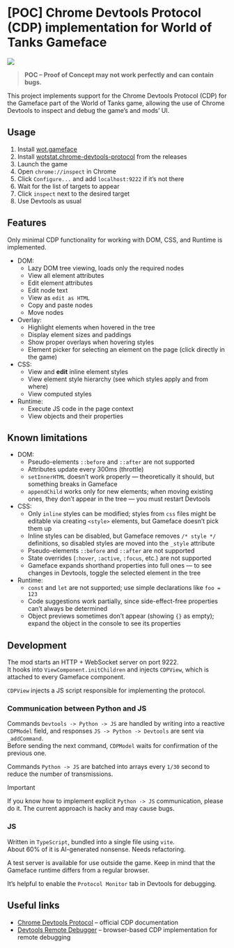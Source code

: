 # [POC] Chrome Devtools Protocol (CDP) implementation for World of Tanks Gameface

![](https://github.com/user-attachments/assets/785d0b52-c704-4458-8afa-c7c7295a791a)

> **POC – Proof of Concept may not work perfectly and can contain bugs.**

This project implements support for the Chrome Devtools Protocol (CDP) for the Gameface part of the World of Tanks game, allowing the use of Chrome Devtools to inspect and debug the game’s and mods’ UI.

## Usage
1. Install [wot.gameface](https://gitlab.com/openwg/wot.gameface)
2. Install [wotstat.chrome-devtools-protocol](https://github.com/wotstat/wotstat-chrome-devtools-protocol/releases/latest) from the releases
3. Launch the game
4. Open `chrome://inspect` in Chrome
5. Click `Configure...` and add `localhost:9222` if it’s not there
6. Wait for the list of targets to appear
7. Click `inspect` next to the desired target
8. Use Devtools as usual

## Features
Only minimal CDP functionality for working with DOM, CSS, and Runtime is implemented.

- DOM:
  - Lazy DOM tree viewing, loads only the required nodes
  - View all element attributes
  - Edit element attributes
  - Edit node text
  - View as `edit as HTML`
  - Copy and paste nodes
  - Move nodes
- Overlay:
  - Highlight elements when hovered in the tree
  - Display element sizes and paddings
  - Show proper overlays when hovering styles
  - Element picker for selecting an element on the page (click directly in the game)
- CSS:
  - View and **edit** inline element styles
  - View element style hierarchy (see which styles apply and from where)
  - View computed styles
- Runtime:
  - Execute JS code in the page context
  - View objects and their properties

## Known limitations
- DOM:
  - Pseudo-elements `::before` and `::after` are not supported
  - Attributes update every 300ms (throttle)
  - `setInnerHTML` doesn’t work properly — theoretically it should, but something breaks in Gameface
  - `appendChild` works only for new elements; when moving existing ones, they don’t appear in the tree — you must restart Devtools
- CSS:
  - Only `inline` styles can be modified; styles from `css` files might be editable via creating `<style>` elements, but Gameface doesn’t pick them up
  - Inline styles can be disabled, but Gameface removes `/* style */` definitions, so disabled styles are moved into the `_style` attribute
  - Pseudo-elements `::before` and `::after` are not supported
  - State overrides (`:hover`, `:active`, `:focus`, etc.) are not supported
  - Gameface expands shorthand properties into full ones — to see changes in Devtools, toggle the selected element in the tree
- Runtime:
  - `const` and `let` are not supported; use simple declarations like `foo = 123`
  - Code suggestions work partially, since side-effect-free properties can’t always be determined
  - Object previews sometimes don’t appear (showing `{}` as empty); expand the object in the console to see its properties

## Development
The mod starts an HTTP + WebSocket server on port 9222.  
It hooks into `ViewComponent.initChildren` and injects `CDPView`, which is attached to every Gameface component.

`CDPView` injects a JS script responsible for implementing the protocol.

### Communication between Python and JS
Commands `Devtools -> Python -> JS` are handled by writing into a reactive `CDPModel` field, and responses `JS -> Python -> Devtools` are sent via `_addCommand`.  
Before sending the next command, `CDPModel` waits for confirmation of the previous one.

Commands `Python -> JS` are batched into arrays every `1/30` second to reduce the number of transmissions.

> [!IMPORTANT]
> If you know how to implement explicit `Python -> JS` communication, please do it. The current approach is hacky and may cause bugs.

### JS
Written in `TypeScript`, bundled into a single file using `vite`.  
About 60% of it is AI-generated nonsense. Needs refactoring.

A test server is available for use outside the game. Keep in mind that the Gameface runtime differs from a regular browser.

It’s helpful to enable the `Protocol Monitor` tab in Devtools for debugging.

## Useful links
- [Chrome Devtools Protocol](https://chromedevtools.github.io/devtools-protocol/) – official CDP documentation  
- [Devtools Remote Debugger](https://github.com/Nice-PLQ/devtools-remote-debugger) – browser-based CDP implementation for remote debugging
